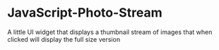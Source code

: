 JavaScript-Photo-Stream
=======================

A little UI widget that displays a thumbnail stream of images that when clicked will display the full size version
